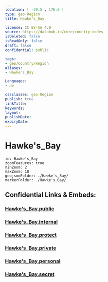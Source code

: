```yaml
---
location: [ -39.5 , 176.6 ] 
type: geo-Region
title: Hawke's_Bay

license: CC BY-SA 4.0
source: https://datahub.io/core/country-codes
isDeleted: false
isReadOnly: false
draft: false
confidential: public

tags:
- geo/Country/Region
aliases:
- Hawke's_Bay

Languages:
- de

cssclasses: geo-Region
publish: true
linkTitle: 
keywords: 
layout: 
publishDate: 
expiryDate: 
---
```


# Hawke's_Bay

```leaflet
id: Hawke's_Bay
zoomFeatures: true 
minZoom: 2 
maxZoom: 18
geojsonFolder: ./Hawke's_Bay/
markerFolder: ./Hawke's_Bay/
```


## Confidential Links & Embeds: 

### [Hawke's_Bay.public](/_public/\Earth\Continent\Australia\New_Zealand\Regions~New_ZealandHawke's_Bay.public.md) 

### [Hawke's_Bay.internal](/_internal/\Earth\Continent\Australia\New_Zealand\Regions~New_ZealandHawke's_Bay.internal.md) 

### [Hawke's_Bay.protect](/_protect/\Earth\Continent\Australia\New_Zealand\Regions~New_ZealandHawke's_Bay.protect.md) 

### [Hawke's_Bay.private](/_private/\Earth\Continent\Australia\New_Zealand\Regions~New_ZealandHawke's_Bay.private.md) 

### [Hawke's_Bay.personal](/_personal/\Earth\Continent\Australia\New_Zealand\Regions~New_ZealandHawke's_Bay.personal.md) 

### [Hawke's_Bay.secret](/_secret/\Earth\Continent\Australia\New_Zealand\Regions~New_ZealandHawke's_Bay.secret.md)

